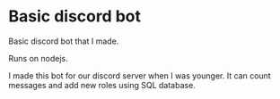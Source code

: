 # Basic discord bot
Basic discord bot that I made.

Runs on nodejs.

I made this bot for our discord server when I was younger. It can count messages and add new roles using SQL database.
